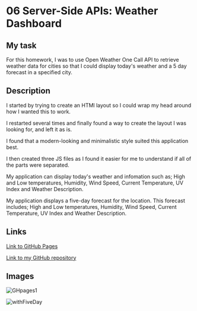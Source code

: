 # 06 Server-Side APIs: Weather Dashboard

## My task

For this homework, I was to use Open Weather One Call API to retrieve weather data for cities so that I could display today's weather and a 5 day forecast in a specified city.

## Description

I started by trying to create an HTMl layout so I could wrap my head around how I wanted this to work.

I restarted several times and finally found a way to create the layout I was looking for, and left it as is.

I found that a modern-looking and minimalistic style suited this application best.

I then created three JS files as I found it easier for me to understand if all of the parts were separated.


My application can display today's weather and infomation such as; High and Low temperatures, Humidity, Wind Speed, Current Temperature, UV Index and Weather Description.

My application displays a five-day forecast for the location. This forecast includes; High and Low temperatures, Humidity, Wind Speed, Current Temperature, UV Index and Weather Description.

## Links

[Link to GitHub Pages](https://bennetwilson.github.io/06-homework/)

[Link to my GitHub repository](https://github.com/BennetWilson/06-homework/settings/pages)

## Images

![GHpages1](https://user-images.githubusercontent.com/90366376/146857429-ca80aa56-52ff-4736-88db-8a797d1cb915.PNG)

![withFiveDay](https://user-images.githubusercontent.com/90366376/146874047-b8e70d22-342f-4b4a-ab01-6a957bbbbdad.PNG)



